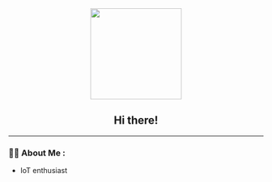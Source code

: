 <div id="header" align="center">
  <img src="https://media.giphy.com/media/Wj7lNjMNDxSmc/giphy.gif" width="180" />
</div>
<h2 align="center"> Hi there! </h2>

---

### :woman_technologist: About Me :
- IoT enthusiast

<!--
**wickedseer/wickedseer** is a ✨ _special_ ✨ repository because its `README.md` (this file) appears on your GitHub profile.

Here are some ideas to get you started:

- 🔭 I’m currently working on ...
- 🌱 I’m currently learning ...
- 👯 I’m looking to collaborate on ...
- 🤔 I’m looking for help with ...
- 💬 Ask me about ...
- 📫 How to reach me: ...
- 😄 Pronouns: ...
- ⚡ Fun fact: ...
-->
